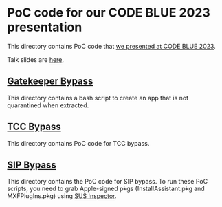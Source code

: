 # PoC code for our CODE BLUE 2023 presentation

This directory contains PoC code that [we presented at CODE BLUE 2023](https://codeblue.jp/2023/en/talks/?content=talks_3).

Talk slides are [here](./Koh_Bypassing_macOS_security_and_privacy_mechanisms.pdf).

## [Gatekeeper Bypass](./GatekeeperBypass/)

This directory contains a bash script to create an app that is not quarantined when extracted.

## [TCC Bypass](./TCCBypass/)

This directory contains PoC code for TCC bypass.

## [SIP Bypass](./SIPBypass/)

This directory contains the PoC code for SIP bypass. To run these PoC scripts, you need to grab Apple-signed pkgs (InstallAssistant.pkg and MXFPlugIns.pkg) using [SUS Inspector](https://github.com/hjuutilainen/sus-inspector).
